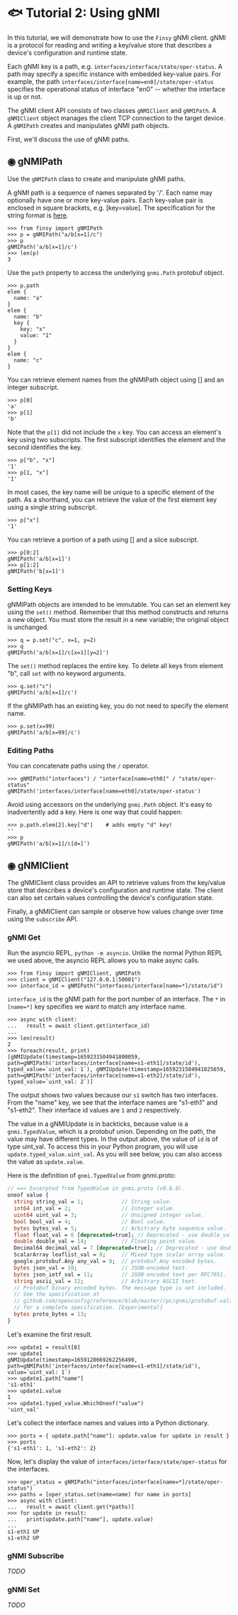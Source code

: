 # 🐟 Tutorial 2: Using gNMI

In this tutorial, we will demonstrate how to use the `Finsy` gNMI client.
gNMI is a protocol for reading and writing a key/value store that describes a 
device's configuration and runtime state.

Each gNMI key is a path, e.g. `interfaces/interface/state/oper-status`. A path
may specify a specific instance with embedded key-value pairs. For
example, the path `interfaces/interface[name=en0]/state/oper-status` specifies
the operational status of interface "en0" -- whether the interface is up or not.

The gNMI client API consists of two classes `gNMIClient` and `gNMIPath`. A `gNMIClient` 
object manages the client TCP connection to the target device. A `gNMIPath` creates and 
manipulates gNMI path objects.

First, we'll discuss the use of gNMI paths.

## ◉ gNMIPath

Use the `gNMIPath` class to create and manipulate gNMI paths.

A gNMI path is a sequence of names separated by '/'. Each name may
optionally have one or more key-value pairs. Each key-value pair is enclosed in square brackets, 
e.g. \[key=value\]. The specification for the string format is 
[here](https://github.com/openconfig/reference/blob/master/rpc/gnmi/gnmi-path-strings.md).

```pycon
>>> from finsy import gNMIPath
>>> p = gNMIPath("a/b[x=1]/c")
>>> p
gNMIPath('a/b[x=1]/c')
>>> len(p)
3
```

Use the `path` property to access the underlying `gnmi.Path` protobuf object. 

```pycon
>>> p.path
elem {
  name: "a"
}
elem {
  name: "b"
  key {
    key: "x"
    value: "1"
  }
}
elem {
  name: "c"
}
```

You can retrieve element names from the gNMIPath object using [] and an integer subscript.

```pycon
>>> p[0]
'a'
>>> p[1]
'b'
```

Note that the `p[1]` did not include the `x` key. You can access an element's key using 
two subscripts. The first subscript identifies the element and the second identifies the key.

```pycon
>>> p["b", "x"]
'1'
>>> p[1, "x"]
'1'
```

In most cases, the key name will be unique to a specific element of the path. As a shorthand, 
you can retrieve the value of the first element key using a single string subscript.

```pycon
>>> p["x"]
'1'
```

You can retrieve a portion of a path using [] and a slice subscript.

```pycon
>>> p[0:2]
gNMIPath('a/b[x=1]')
>>> p[1:2]
gNMIPath('b[x=1]')
```

### Setting Keys

gNMIPath objects are intended to be immutable. You can set an element key using the `set()` method. 
Remember that this method constructs and returns a new object. You must store the result in a 
new variable; the original object is unchanged.

```pycon
>>> q = p.set("c", x=1, y=2)
>>> q
gNMIPath('a/b[x=1]/c[x=1][y=2]')
```

The `set()` method replaces the entire key. To delete all keys from element "b", call `set` with
no keyword arguments.

```pycon
>>> q.set("c")
gNMIPath('a/b[x=1]/c')
```

If the gNMIPath has an existing key, you do not need to specify the element name.

```pycon
>>> p.set(x=99)
gNMIPath('a/b[x=99]/c')
```

### Editing Paths

You can concatenate paths using the `/` operator.

```pycon
>>> gNMIPath("interfaces") / "interface[name=eth0]" / "state/oper-status"
gNMIPath('interfaces/interface[name=eth0]/state/oper-status')
```

Avoid using accessors on the underlying `gnmi.Path` object. It's easy to inadvertently
add a key. Here is one way that could happen:

```
>>> p.path.elem[2].key["d"]    # adds empty "d" key!
''
>>> p
gNMIPath('a/b[x=1]/c[d=]')
```

## ◉ gNMIClient

The gNMIClient class provides an API to retrieve values from the key/value store that describes a 
device's configuration and runtime state. The client can also set certain values controlling
the device's configuration state.

Finally, a gNMIClient can sample or observe how values change over time using the `subscribe` API.

### gNMI Get

Run the asyncio REPL, `python -m asyncio`. Unlike the normal Python REPL we used above,
the asyncio REPL allows you to make async calls.

```pycon
>>> from finsy import gNMIClient, gNMIPath
>>> client = gNMIClient("127.0.0.1:50001")
>>> interface_id = gNMIPath("interfaces/interface[name=*]/state/id")
```

`interface_id` is the gNMI path for the port number of an interface. The `*` in `[name=*]` key
specifies we want to match any interface name.

```pycon
>>> async with client:
...   result = await client.get(interface_id)
... 
>>> len(result)
2
>>> foreach(result, print)
[gNMIUpdate(timestamp=1659231504941800059, path=gNMIPath('interfaces/interface[name=s1-eth1]/state/id'), typed_value=`uint_val: 1`), gNMIUpdate(timestamp=1659231504941825659, path=gNMIPath('interfaces/interface[name=s1-eth2]/state/id'), typed_value=`uint_val: 2`)]
```

The output shows two values because our `s1` switch has two interfaces. From the "name" key, we see that
the interface names are "s1-eth1" and "s1-eth2". Their interface id values are `1` and `2` respectively.

The value in a gNMIUpdate is in backticks, because value is a `gnmi.TypedValue`, which is a protobuf union.
Depending on the path, the value may have different types. In the output above, the value of `id` is of type uint_val.
To access this in your Python program, you will use `update.typed_value.uint_val`. As you will see below, you 
can also access the value as `update.value`.

Here is the definition of `gnmi.TypedValue` from gnmi.proto:

```protobuf
// ==> Excerpted from TypedValue in gnmi.proto (v0.8.0).
oneof value {
  string string_val = 1;            // String value.
  int64 int_val = 2;                // Integer value.
  uint64 uint_val = 3;              // Unsigned integer value.
  bool bool_val = 4;                // Bool value.
  bytes bytes_val = 5;              // Arbitrary byte sequence value.
  float float_val = 6 [deprecated=true]; // Deprecated - use double_val.
  double double_val = 14;           // Floating point value.
  Decimal64 decimal_val = 7 [deprecated=true]; // Deprecated - use double_val.
  ScalarArray leaflist_val = 8;     // Mixed type scalar array value.
  google.protobuf.Any any_val = 9;  // protobuf.Any encoded bytes.
  bytes json_val = 10;              // JSON-encoded text.
  bytes json_ietf_val = 11;         // JSON-encoded text per RFC7951.
  string ascii_val = 12;            // Arbitrary ASCII text.
  // Protobuf binary encoded bytes. The message type is not included.
  // See the specification at
  // github.com/openconfig/reference/blob/master/rpc/gnmi/protobuf-vals.md
  // for a complete specification. [Experimental]
  bytes proto_bytes = 13;
}
```

Let's examine the first result.

```pycon
>>> update1 = result[0]
>>> update1
gNMIUpdate(timestamp=1659128669262256490, path=gNMIPath('interfaces/interface[name=s1-eth1]/state/id'), value=`uint_val: 1`)
>>> update1.path["name"]
's1-eth1'
>>> update1.value
1
>>> update1.typed_value.WhichOneof("value")
'uint_val'
```

Let's collect the interface names and values into a Python dictionary.

```pycon
>>> ports = { update.path["name"]: update.value for update in result }
>>> ports
{'s1-eth1': 1, 's1-eth2': 2}
```

Now, let's display the value of `interfaces/interface/state/oper-status` for the interfaces.

```pycon
>>> oper_status = gNMIPath("interfaces/interface[name=*]/state/oper-status")
>>> paths = [oper_status.set(name=name) for name in ports]
>>> async with client:
...   result = await client.get(*paths)]
>>> for update in result:
...   print(update.path["name"], update.value)
... 
s1-eth1 UP
s1-eth2 UP
```

### gNMI Subscribe

*TODO*

### gNMI Set

*TODO*

